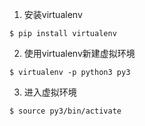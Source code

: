 1. 安装virtualenv

```
$ pip install virtualenv
```

2. 使用virtualenv新建虚拟环境

```
$ virtualenv -p python3 py3
```

3. 进入虚拟环境

```
$ source py3/bin/activate
```
